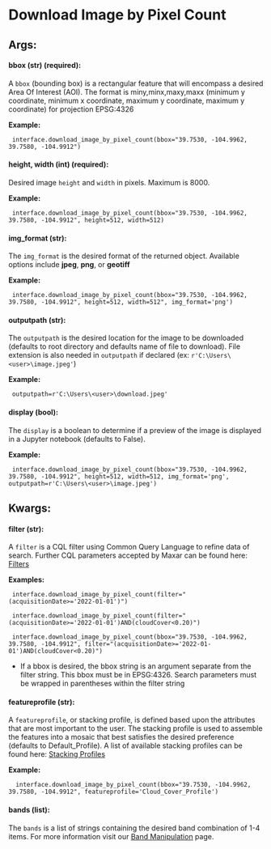 # Download Image by Pixel Count

## Args:

#### bbox (str) (required):

  A `bbox` (bounding box) is a rectangular feature that will encompass a desired Area Of Interest (AOI).
  The format is miny,minx,maxy,maxx (minimum y coordinate, minimum x coordinate, maximum y coordinate, maximum y coordinate) for
  projection EPSG:4326

   **Example:**
   
     interface.download_image_by_pixel_count(bbox="39.7530, -104.9962, 39.7580, -104.9912")
	 

#### height, width (int) (required):

  Desired image `height` and `width` in pixels. Maximum is 8000.

   **Example:**
   
     interface.download_image_by_pixel_count(bbox="39.7530, -104.9962, 39.7580, -104.9912", height=512, width=512)

#### img_format (str):

  The `img_format` is the desired format of the returned object. Available options include **jpeg**, **png**, or **geotiff**

   **Example:**
   
     interface.download_image_by_pixel_count(bbox="39.7530, -104.9962, 39.7580, -104.9912", height=512, width=512", img_format='png')

#### outputpath (str):
  
 The `outputpath` is the desired location for the image to be downloaded (defaults to root directory and defaults name of file to download). File extension is also needed in `outputpath` if declared (ex: `r'C:\Users\<user>\image.jpeg'`)
	
   **Example:**
   
	 outputpath=r'C:\Users\<user>\download.jpeg'

#### display (bool):

  The `display` is a boolean to determine if a preview of the image is displayed in a Jupyter notebook (defaults to False).

   **Example:**
   
     interface.download_image_by_pixel_count(bbox="39.7530, -104.9962, 39.7580, -104.9912", height=512, width=512, img_format='png', outputpath=r'C:\Users\<user>\image.jpeg')
	 
## Kwargs:

#### filter (str):

  A `filter` is a CQL filter using Common Query Language to refine data of search. Further CQL parameters accepted by Maxar can be
  found here: [Filters](https://securewatchdocs.maxar.com/en-us/Miscellaneous/DevGuides/Common_Query_Language/Query.htm?Highlight=cql_)

   **Examples:**
   
     interface.download_image_by_pixel_count(filter="(acquisitionDate>='2022-01-01')")
     
	 interface.download_image_by_pixel_count(filter="(acquisitionDate>='2022-01-01')AND(cloudCover<0.20)")

     interface.download_image_by_pixel_count(bbox="39.7530, -104.9962, 39.7580, -104.9912", filter="(acquisitionDate>='2022-01-01')AND(cloudCover<0.20)")

   *  
      If a bbox is desired, the bbox string is an argument separate from the filter string. This bbox must be in EPSG:4326.
      Search parameters must be wrapped in parentheses within the filter string

#### featureprofile (str): 
  
  A `featureprofile`, or stacking profile, is defined based upon the attributes that are most important to the user. The stacking
  profile is used to assemble the features into a mosaic that best satisfies the desired preference (defaults to Default_Profile). A list of available stacking profiles can be found here: [Stacking Profiles](https://securewatchdocs.maxar.com/en-us/Miscellaneous/DevGuides/Stacking_Profiles/stack_profiles.htm)


   **Example:**
	
      interface.download_image_by_pixel_count(bbox="39.7530, -104.9962, 39.7580, -104.9912", featureprofile='Cloud_Cover_Profile')
	  
#### bands (list):

  The `bands` is a list of strings containing the desired band combination of 1-4 items. For more information visit our [Band Manipulation](band_manipulation.md) page.
